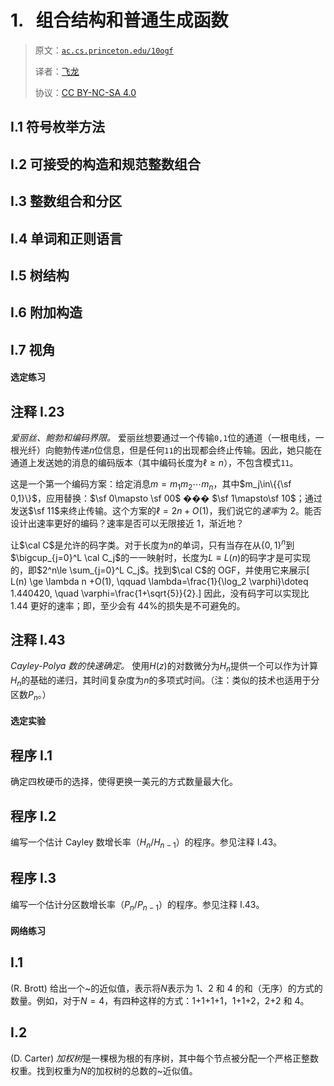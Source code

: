 # 1\.   组合结构和普通生成函数

> 原文：[`ac.cs.princeton.edu/10ogf`](https://ac.cs.princeton.edu/10ogf)
> 
> 译者：[飞龙](https://github.com/wizardforcel)
> 
> 协议：[CC BY-NC-SA 4.0](https://creativecommons.org/licenses/by-nc-sa/4.0/)


## I.1 符号枚举方法

## I.2 可接受的构造和规范整数组合

## I.3 整数组合和分区

## I.4 单词和正则语言

## I.5 树结构

## I.6 附加构造

## I.7 视角

#### 选定练习

## 注释 I.23

*爱丽丝、鲍勃和编码界限。* 爱丽丝想要通过一个传输`0,1`位的通道（一根电线，一根光纤）向鲍勃传递$n$位信息，但是任何`11`的出现都会终止传输。因此，她只能在通道上发送她的消息的编码版本（其中编码长度为$\ell\ge n$），不包含模式`11`。

这是一个第一个编码方案：给定消息$m=m_1m_2\cdots m_n$，其中$m_j\in\{{\sf 0,1}\}$，应用替换：$\sf 0\mapsto \sf 00$ ��� $\sf 1\mapsto\sf 10$；通过发送$\sf 11$来终止传输。这个方案的$\ell=2n+O(1)$，我们说它的*速率*为 2。能否设计出速率更好的编码？速率是否可以无限接近 1，渐近地？

让$\cal C$是允许的码字类。对于长度为$n$的单词，只有当存在从$\{0,1\}^n$到$\bigcup_{j=0}^L \cal C_j$的一一映射时，长度为$L\equiv L(n)$的码字才是可实现的，即$2^n\le \sum_{j=0}^L C_j$。找到$\cal C$的 OGF，并使用它来展示\[ L(n) \ge \lambda n +O(1), \qquad \lambda=\frac{1}{\log_2 \varphi}\doteq 1.440420, \quad \varphi=\frac{1+\sqrt{5}}{2}.\] 因此，没有码字可以实现比 1.44 更好的速率；即，至少会有 44%的损失是不可避免的。

## 注释 I.43

*Cayley-Polya 数的快速确定。* 使用$H(z)$的对数微分为$H_n$提供一个可以作为计算$H_n$的基础的递归，其时间复杂度为$n$的多项式时间。（注：类似的技术也适用于分区数$P_n$。）

#### 选定实验

## 程序 I.1

确定四枚硬币的选择，使得更换一美元的方式数量最大化。

## 程序 I.2

编写一个估计 Cayley 数增长率（$H_n/H_{n-1}$）的程序。参见注释 I.43。

## 程序 I.3

编写一个估计分区数增长率（$P_n/P_{n-1}$）的程序。参见注释 I.43。

#### 网络练习

## I.1

(R. Brott) 给出一个~的近似值，表示将$N$表示为 1、2 和 4 的和（无序）的方式的数量。例如，对于$N=4$，有四种这样的方式：1+1+1+1，1+1+2，2+2 和 4。

## I.2

(D. Carter) *加权树*是一棵根为根的有序树，其中每个节点被分配一个严格正整数权重。找到权重为$N$的加权树的总数的~近似值。
